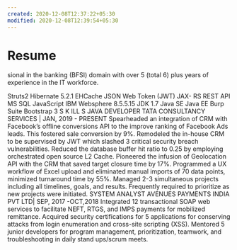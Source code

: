 ```yaml
---
created: 2020-12-08T12:37:22+05:30
modified: 2020-12-08T12:39:54+05:30
---
```


# Resume

sional in the
banking (BFSI) domain with over 5
(total 6) plus years of experience in
the IT workforce.

Struts2
Hibernate 5.2.1 EHCache
JSON Web Token (JWT)
JAX- RS REST API
MS SQL
JavaScript
IBM Websphere 8.5.5.15
JDK 1.7
Java SE
Java EE
Burp Suite
Bootstrap 3
S K ILL S
JAVA DEVELOPER
TATA CONSULTANCY SERVICES | JAN, 2019 - PRESENT
Spearheaded an integration of CRM with Facebook’s offline
conversions API to the improve ranking of Facebook Ads leads.
This fostered sale conversion by 9%.
Remodeled the in-house CRM to be supervised by JWT which
slashed 3 critical security breach vulnerabilities.
Reduced the database buffer hit ratio to 0.25 by employing
orchestrated open source L2 Cache.
Pioneered the infusion of Geolocation API with the CRM that
saved target closure time by 17%.
Programmed a UX workflow of Excel upload and eliminated
manual imports of 70 data points, minimized turnaround time by
55%.
Managed 2-3 simultaneous projects including all timelines, goals,
and results. Frequently required to prioritize as new projects were
initiated.
SYSTEM ANALYST
AVENUES PAYMENTS INDIA PVT LTD| SEP, 2017 -OCT,2018
Integrated 12 transactional SOAP web services to facilitate NEFT,
RTGS, and IMPS payments for mobilized remittance.
Acquired security certifications for 5 applications for conserving
attacks from login enumeration and cross-site scripting (XSS).
Mentored 5 junior developers for program management,
prioritization, teamwork, and troubleshooting in daily stand
ups/scrum meets.